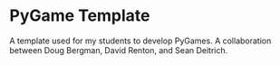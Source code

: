 # PyGame Template
 A template used for my students to develop PyGames. A collaboration between Doug Bergman, David Renton, and Sean Deitrich.
